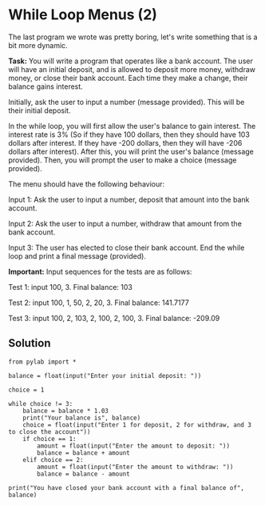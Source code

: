 # While Loop Menus (2)

The last program we wrote was pretty boring, let's write something that is a bit more dynamic.

**Task:** You will write a program that operates like a bank account. The user will have an initial deposit, and is allowed to deposit more money, withdraw money, or close their bank account. Each time they make a change, their balance gains interest.

Initially, ask the user to input a number (message provided). This will be their initial deposit.

In the while loop, you will first allow the user's balance to gain interest. The interest rate is 3% (So if they have 100 dollars, then they should have 103 dollars after interest. If they have -200 dollars, then they will have -206 dollars after interest). After this, you will print the user's balance (message provided). Then, you will prompt the user to make a choice (message provided). 

The menu should have the following behaviour:

Input 1: Ask the user to input a number, deposit that amount into the bank account.

Input 2: Ask the user to input a number, withdraw that amount from the bank account.

Input 3: The user has elected to close their bank account. End the while loop and print a final message (provided). 

**Important:** Input sequences for the tests are as follows:

Test 1: input 100, 3. Final balance: 103

Test 2: input 100, 1, 50, 2, 20, 3. Final balance: 141.7177

Test 3: input 100, 2, 103, 2, 100, 2, 100, 3. Final balance: -209.09

## Solution

```
from pylab import *

balance = float(input("Enter your initial deposit: "))

choice = 1

while choice != 3:
    balance = balance * 1.03
    print("Your balance is", balance)
    choice = float(input("Enter 1 for deposit, 2 for withdraw, and 3 to close the account"))
    if choice == 1:
        amount = float(input("Enter the amount to deposit: "))
        balance = balance + amount
    elif choice == 2:
        amount = float(input("Enter the amount to withdraw: "))
        balance = balance - amount
        
print("You have closed your bank account with a final balance of", balance)


```
